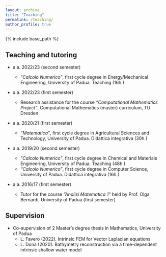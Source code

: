```yaml
---
layout: archive
title: "Teaching"
permalink: /teaching/
author_profile: true
---
```


{% include base_path %}

## Teaching and tutoring
* a.a. 2022/23 (second semester) 
    * <em>"Calcolo Numerico”</em>, first cycle degree in Energy/Mechanical Engineering, University of Padua. Teaching (16h.)

* a.a. 2022/23 (first semester)
    * Research assistance for the course <em>“Computational Mathematics Project”</em>, Computational Mathematics (master) curriculum, TU Dresden

* a.a. 2020/21 (first semester)
    * <em>“Matematica”</em>, first cycle degree in Agricultural Sciences and Technology, University of Padua. Didattica integrativa (30h.)

* a.a. 2019/20 (second semester) 
    * <em>"Calcolo Numerico”</em>, first cycle degree in Chemical and Materials Engineering, University of Padua. Teaching (48h.)
    * <em>“Calcolo Numerico”</em>, first cycle degree in Computer Science, University of Padua. Didattica integrativa (16h.)

* a.a. 2016/17 (first semester)
    * Tutor for the course <em>”Analisi Matematica 1”</em> held by Prof. Olga Bernardi, University of Padua (first semester)

## Supervision

* Co-supervision of 2 Master’s degree thesis in Mathematics, University of Padua
   * L. Favero (2022). Intrinsic FEM for Vector Laplacian equations
   * L. Donà (2020). Bathymetry reconstruction via a time-dependent intrinsic shallow water model
